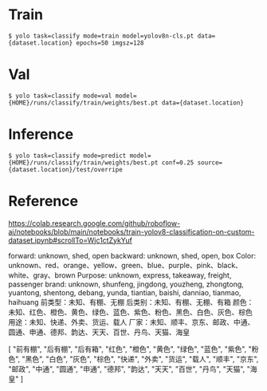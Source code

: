 






# Train
```
$ yolo task=classify mode=train model=yolov8n-cls.pt data={dataset.location} epochs=50 imgsz=128
```

# Val
```
$ yolo task=classify mode=val model={HOME}/runs/classify/train/weights/best.pt data={dataset.location}
```

# Inference
```
$ yolo task=classify mode=predict model={HOME}/runs/classify/train/weights/best.pt conf=0.25 source={dataset.location}/test/overripe
```



# Reference

https://colab.research.google.com/github/roboflow-ai/notebooks/blob/main/notebooks/train-yolov8-classification-on-custom-dataset.ipynb#scrollTo=Wjc1ctZykYuf




forward: unknown, shed, open
backward: unknown, shed, open, box
Color: unknown、red、orange、yellow、green、blue、purple、pink、black、white、gray、brown
Purpose: unknown, express, takeaway, freight, passenger
brand: unknown, shunfeng, jingdong, youzheng, zhongtong, yuantong, shentong, debang, yunda, tiantian, baishi, danniao, tianmao, haihuang
前类型：未知、有棚、无棚
后类别：未知、有棚、无棚、有箱
颜色：未知、红色、橙色、黄色、绿色、蓝色、紫色、粉色、黑色、白色、灰色、棕色
用途：未知、快递、外卖、货运、载人
厂家：未知、顺丰、京东、邮政、中通、圆通、申通、德邦、韵达、天天、百世、丹鸟、天猫、海皇




[
    "前有棚", "后有棚", "后有箱", 
    "红色", "橙色", "黄色", "绿色", "蓝色", "紫色", "粉色", "黑色", "白色", "灰色", "棕色", 
    "快递", "外卖", "货运", "载人", 
    "顺丰", "京东", "邮政", "中通", "圆通", "申通", "德邦", "韵达", "天天", "百世", "丹鸟", "天猫", "海皇"
]











